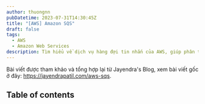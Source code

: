 ```yaml
---
author: thuongnn
pubDatetime: 2023-07-31T14:30:45Z
title: "[AWS] Amazon SQS"
draft: false
tags:
  - AWS
  - Amazon Web Services
description: Tìm hiểu về dịch vụ hàng đợi tin nhắn của AWS, giúp phân tách và mở rộng các thành phần phân tán.
---
```

Bài viết được tham khảo và tổng hợp lại từ Jayendra's Blog, xem bài viết gốc ở đây: https://jayendrapatil.com/aws-sqs. 

## Table of contents
